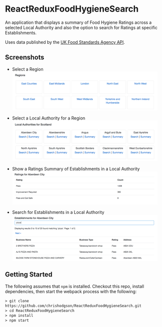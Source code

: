# ReactReduxFoodHygieneSearch

An application that displays a summary of Food Hygiene Ratings across a selected Local Authority and also 
the option to search for Ratings at specific Establishments. 

Uses data published by the [UK Food Standards Agency API](http://ratings.food.gov.uk/open-data/en-GB). 


## Screenshots

- Select a Region
![screenshot1](./screenshots/screenshot1.png)

- Select a Local Authority for a Region
![screenshot2](./screenshots/screenshot2.png)

- Show a Ratings Summary of Establishments in a Local Authority
![screenshot3](./screenshots/screenshot3.png)

- Search for Establishments in a Local Authority
![screenshot4](./screenshots/screenshot4.png)


## Getting Started

The following assumes that `npm` is installed. Checkout this repo, install dependencies, 
then start the webpack process with the following:

```
> git clone https://github.com/chrishodgson/ReactReduxFoodHygieneSearch.git
> cd ReactReduxFoodHygieneSearch
> npm install
> npm start
```
